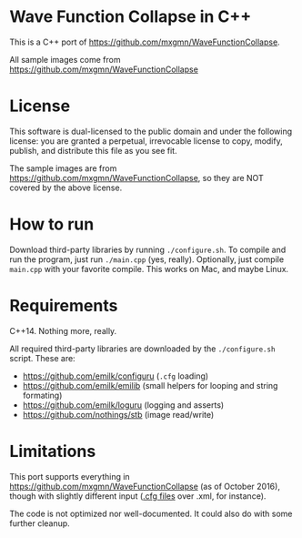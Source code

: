 # Wave Function Collapse in C++
This is a C++ port of https://github.com/mxgmn/WaveFunctionCollapse.

All sample images come from https://github.com/mxgmn/WaveFunctionCollapse

# License
This software is dual-licensed to the public domain and under the following
license: you are granted a perpetual, irrevocable license to copy, modify,
publish, and distribute this file as you see fit.

The sample images are from https://github.com/mxgmn/WaveFunctionCollapse, so they are NOT covered by the above license.

# How to run
Download third-party libraries by running `./configure.sh`.
To compile and run the program, just run `./main.cpp` (yes, really).
Optionally, just compile `main.cpp` with your favorite compile.
This works on Mac, and maybe Linux.

# Requirements
C++14. Nothing more, really.

All required third-party libraries are downloaded by the `./configure.sh` script. These are:

* https://github.com/emilk/configuru (`.cfg` loading)
* https://github.com/emilk/emilib (small helpers for looping and string formating)
* https://github.com/emilk/loguru (logging and asserts)
* https://github.com/nothings/stb (image read/write)

# Limitations
This port supports everything in https://github.com/mxgmn/WaveFunctionCollapse (as of October 2016),
though with slightly different input ([.cfg files](https://github.com/emilk/Configuru) over .xml, for instance).

The code is not optimized nor well-documented. It could also do with some further cleanup.
